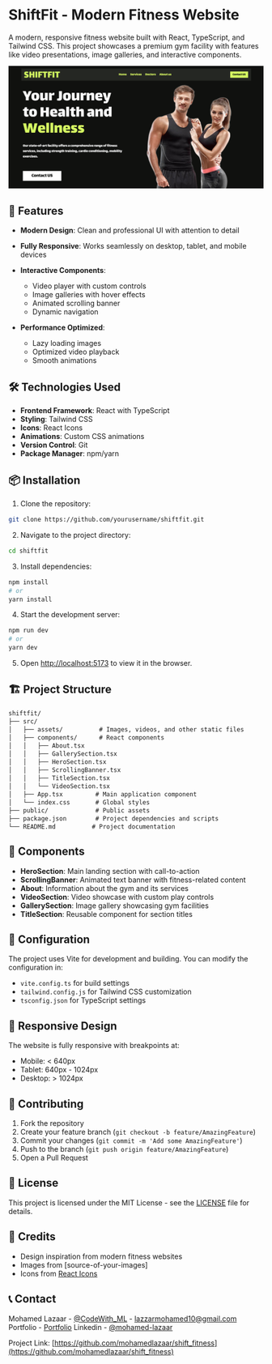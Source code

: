 # ShiftFit - Modern Fitness Website

A modern, responsive fitness website built with React, TypeScript, and Tailwind CSS. This project showcases a premium gym facility with features like video presentations, image galleries, and interactive components.

![ShiftFit Preview](./src/assets/preview.png)

## 🚀 Features

- **Modern Design**: Clean and professional UI with attention to detail
- **Fully Responsive**: Works seamlessly on desktop, tablet, and mobile devices
- **Interactive Components**:
  - Video player with custom controls
  - Image galleries with hover effects
  - Animated scrolling banner
  - Dynamic navigation
  
- **Performance Optimized**:
  - Lazy loading images
  - Optimized video playback
  - Smooth animations

## 🛠️ Technologies Used

- **Frontend Framework**: React with TypeScript
- **Styling**: Tailwind CSS
- **Icons**: React Icons
- **Animations**: Custom CSS animations
- **Version Control**: Git
- **Package Manager**: npm/yarn

## 📦 Installation

1. Clone the repository:
```bash
git clone https://github.com/yourusername/shiftfit.git
```

2. Navigate to the project directory:
```bash
cd shiftfit
```

3. Install dependencies:
```bash
npm install
# or
yarn install
```

4. Start the development server:
```bash
npm run dev
# or
yarn dev
```

5. Open [http://localhost:5173](http://localhost:5173) to view it in the browser.

## 🏗️ Project Structure

```
shiftfit/
├── src/
│   ├── assets/          # Images, videos, and other static files
│   ├── components/      # React components
│   │   ├── About.tsx
│   │   ├── GallerySection.tsx
│   │   ├── HeroSection.tsx
│   │   ├── ScrollingBanner.tsx
│   │   ├── TitleSection.tsx
│   │   └── VideoSection.tsx
│   ├── App.tsx         # Main application component
│   └── index.css       # Global styles
├── public/             # Public assets
├── package.json        # Project dependencies and scripts
└── README.md          # Project documentation
```

## 🎨 Components

- **HeroSection**: Main landing section with call-to-action
- **ScrollingBanner**: Animated text banner with fitness-related content
- **About**: Information about the gym and its services
- **VideoSection**: Video showcase with custom play controls
- **GallerySection**: Image gallery showcasing gym facilities
- **TitleSection**: Reusable component for section titles

## 🔧 Configuration

The project uses Vite for development and building. You can modify the configuration in:
- `vite.config.ts` for build settings
- `tailwind.config.js` for Tailwind CSS customization
- `tsconfig.json` for TypeScript settings

## 📱 Responsive Design

The website is fully responsive with breakpoints at:
- Mobile: < 640px
- Tablet: 640px - 1024px
- Desktop: > 1024px

## 🤝 Contributing

1. Fork the repository
2. Create your feature branch (`git checkout -b feature/AmazingFeature`)
3. Commit your changes (`git commit -m 'Add some AmazingFeature'`)
4. Push to the branch (`git push origin feature/AmazingFeature`)
5. Open a Pull Request

## 📄 License

This project is licensed under the MIT License - see the [LICENSE](LICENSE) file for details.

## 👥 Credits

- Design inspiration from modern fitness websites
- Images from [source-of-your-images]
- Icons from [React Icons](https://react-icons.github.io/react-icons/)

## 📞 Contact

Mohamed Lazaar - [@CodeWith_ML](https://x.com/CodeWith_ML) - lazzarmohamed10@gmail.com
Portfolio - [Portfolio](https://mohamedlazaar-portfolio-360.vercel.app/)
Linkedin - [@mohamed-lazaar](https://www.linkedin.com/in/mohamed-lazaar)



Project Link: [https://github.com/mohamedlazaar/shift_fitness](https://github.com/mohamedlazaar/shift_fitness)
